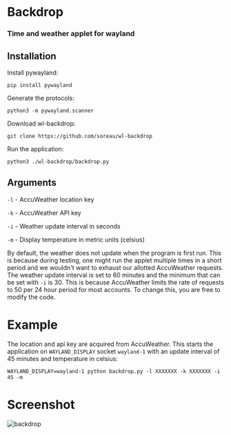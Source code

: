 # Backdrop
### Time and weather applet for wayland

## Installation

Install pywayland:

`pip install pywayland`

Generate the protocols:

`python3 -m pywayland.scanner`

Download wl-backdrop:

`git clone https://github.com/soreau/wl-backdrop`

Run the application:

`python3 ./wl-backdrop/backdrop.py`

## Arguments

`-l` - AccuWeather location key

`-k` - AccuWeather API key

`-i` - Weather update interval in seconds

`-m` - Display temperature in metric units (celsius)

By default, the weather does not update when the program is first run. This is because during testing, one might run the applet multiple times in a short period and we wouldn't want to exhaust our allotted AccuWeather requests.
The weather update interval is set to 60 minutes and the minimum that can be set with `-i` is 30. This is because AccuWeather limits the rate of requests to 50 per 24 hour period for most accounts.
To change this, you are free to modify the code.

# Example

The location and api key are acquired from AccuWeather. This starts the application on `WAYLAND_DISPLAY` socket `wayland-1` with an update interval of 45 minutes and temperature in celsius:

`WAYLAND_DISPLAY=wayland-1 python backdrop.py -l XXXXXXX -k XXXXXXX -i 45 -m`

# Screenshot

![backdrop](https://github.com/user-attachments/assets/4a2eee66-af39-4de5-ba5c-9f868341a001)

